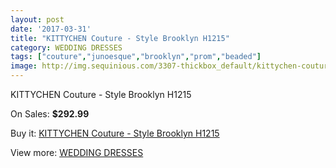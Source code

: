 ```yaml
---
layout: post
date: '2017-03-31'
title: "KITTYCHEN Couture - Style Brooklyn H1215"
category: WEDDING DRESSES
tags: ["couture","junoesque","brooklyn","prom","beaded"]
image: http://img.sequinious.com/3307-thickbox_default/kittychen-couture-style-brooklyn-h1215.jpg
---
```

KITTYCHEN Couture - Style Brooklyn H1215

On Sales: **$292.99**
<a href="https://www.sequinious.com/wedding-dresses/1375-kittychen-couture-style-brooklyn-h1215.html"><amp-img layout="responsive" width="600" height="600" src="//img.sequinious.com/3307-thickbox_default/kittychen-couture-style-brooklyn-h1215.jpg" alt="KITTYCHEN Couture - Style Brooklyn H1215 0" /></a>
<a href="https://www.sequinious.com/wedding-dresses/1375-kittychen-couture-style-brooklyn-h1215.html"><amp-img layout="responsive" width="600" height="600" src="//img.sequinious.com/3308-thickbox_default/kittychen-couture-style-brooklyn-h1215.jpg" alt="KITTYCHEN Couture - Style Brooklyn H1215 1" /></a>

Buy it: [KITTYCHEN Couture - Style Brooklyn H1215](https://www.sequinious.com/wedding-dresses/1375-kittychen-couture-style-brooklyn-h1215.html "KITTYCHEN Couture - Style Brooklyn H1215")

View more: [WEDDING DRESSES](https://www.sequinious.com/2-wedding-dresses "WEDDING DRESSES")